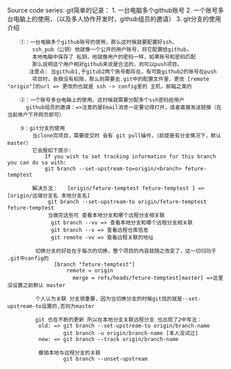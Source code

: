 
 Source code series:
    git简单的记录：
        1. 一台电脑多个github账号
        2. 一个账号多台电脑上的使用，（以及多人协作开发时，github组员的邀请）
        3. git分支的使用介绍

        ①：一台电脑多个github账号的使用，那么这时候就要配置好ssh，
            ssh_pub（公钥）他就像一个公开的用户账号，将它配置给github，
            本地电脑中保存了 私钥，他就像用户的密码一样，如果账号和密码匹配
            那么说明这个用户相对github来说是合法的，则可以push项目。
           注意点: 当github1,于gitub2两个账号都存在，有可能github2的账号在push
            项目时，会报没有权限，那么则需要去.git中的配置文件里，更改 [remote "origin"]的url => 更改的也就是 ssh -> config里的 主机，邮箱之类的           

        ②：一个账号多台电脑上的使用，这时候就需要分配多个ssh密码给用户   
          github组员的邀请：=>注意的是Email消息一定要记得打开，或者直接发送链接（在当前用户下开网页即可）

        ③：git分支的使用  
            当clone完项目，需要提交时 会有 git pull操作，（前提是有分支情况下，默认master）
            它会报如下提示:
                If you wish to set tracking information for this branch you can do so with:
                git branch --set-upstream-to=origin/<branch> feture-temptest

            解决方法：   [origin/feture-temptest feture-temptest ] => [origin/远端分支名 本地分支名]
                 git branch --set-upstream-to origin/feture-temptest feture-temptest  
                 当做完这些可 查看本地分支和哪个远程分支相关联           
                  git branch --vv => 查看本地分支和哪个远程分支相关联
                  git branch --v => 查看远程仓库信息
                  git remote -vv => 查看远程关联的地址

             切换分支的好处在于每次的切换，整个项目的内容就随之改变了，这一切归功于 .git中config的
                   [branch "feture-temptest"]
                 	   remote = origin
	                     merge = refs/heads/feture-temptest[master] =>这里没设置之前默认 master

             个人认为关联 分支很重要，因为当切换分支的时候git找的就是--set-upstream-to设置的,否则为master

             git 也在不断的更新 所以在本地分支关联远程分支 也出现了2中写法：
              old: => git branch --set-upstream-to origin/branch-name
                      git branch -u origin/branch-name [本人没试过]
              new: => git branch --track origin/branch-name

              撤销本地与远程分支的关联
                      git branch --unset-upstream
